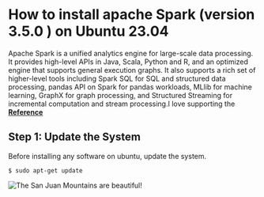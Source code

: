# How to install apache Spark (version 3.5.0  ) on Ubuntu 23.04
Apache Spark is a unified analytics engine for large-scale data processing. It provides high-level APIs in Java, Scala, Python and R, and an optimized engine that supports general execution graphs. It also supports a rich set of higher-level tools including Spark SQL for SQL and structured data processing, pandas API on Spark for pandas workloads, MLlib for machine learning, GraphX for graph processing, and Structured Streaming for incremental computation and stream processing.I love supporting the **[Reference](https://spark.apache.org/docs/3.5.0/)**
## Step 1: Update the System
Before installing any software on ubuntu, update the system.
```
$ sudo apt-get update 
```
![The San Juan Mountains are beautiful!](/assets/images/san-juan-mountains.jpg "San Juan Mountains")
